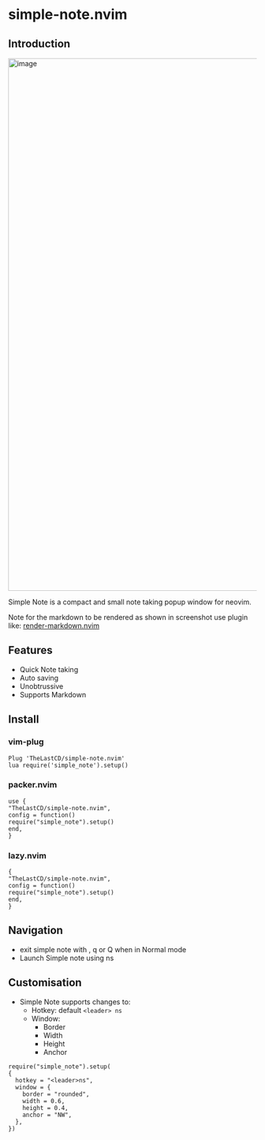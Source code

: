 # simple-note.nvim

## Introduction

<img width="1920" height="1080" alt="image" src="https://github.com/user-attachments/assets/a3a99737-ace3-49ae-86bd-92100d3a179f" />


Simple Note is a compact and small note taking popup window for neovim.

Note for the markdown to be rendered as shown in screenshot use plugin like: [render-markdown.nvim](https://github.com/MeanderingProgrammer/render-markdown.nvim)

## Features

- Quick Note taking
- Auto saving
- Unobtrussive 
- Supports Markdown 

## Install

### vim-plug

```
Plug 'TheLastCD/simple-note.nvim'
lua require('simple_note').setup()
```

### packer.nvim

```
use {
"TheLastCD/simple-note.nvim",
config = function()
require("simple_note").setup()
end,
}
```
### lazy.nvim

```
{
"TheLastCD/simple-note.nvim",
config = function()
require("simple_note").setup()
end,
}
```
## Navigation

- exit simple note with <esc>, q or Q when in Normal mode
- Launch Simple note using <leader>ns

## Customisation

- Simple Note supports changes to:
  - Hotkey: default ```<leader> ns```
  - Window:
    - Border
    - Width
    - Height
    - Anchor

```
require("simple_note").setup(
{
  hotkey = "<leader>ns",
  window = {
    border = "rounded",
    width = 0.6,
    height = 0.4,
    anchor = "NW",
  },
})
```



